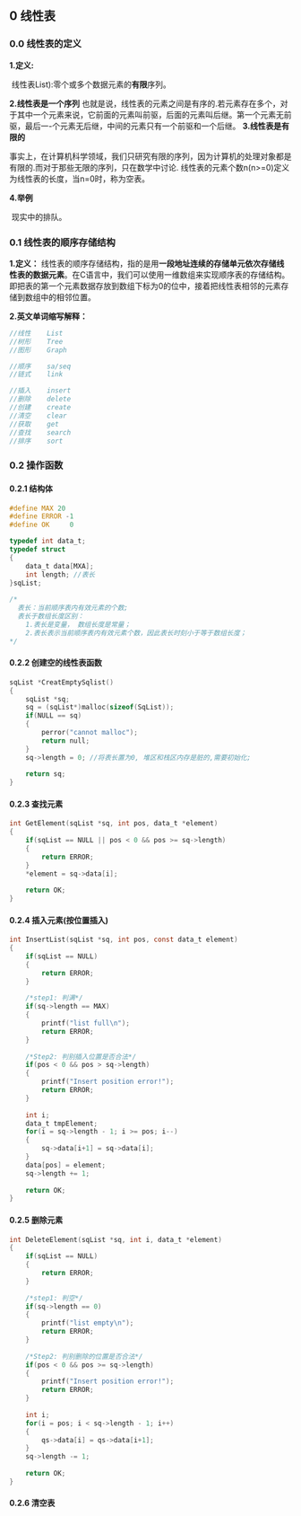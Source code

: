 ## 0 线性表

### 0.0 线性表的定义

**1.定义:**

​	线性表List):零个或多个数据元素的**有限**序列。

**2.线性表是一个序列**
    也就是说，线性表的元素之间是有序的.若元素存在多个，对于其中一个元素来说，它前面的元素叫前驱，后面的元素叫后继。第一个元素无前驱，最后一-个元素无后继，中间的元素只有一个前驱和一个后继。
**3.线性表是有限的**

​    事实上，在计算机科学领域，我们只研究有限的序列，因为计算机的处理对象都是有限的.而对于那些无限的序列，只在数学中讨论.
线性表的元素个数n(n>=0)定义为线性表的长度，当n=0时，称为空表。

**4.举例**

​	现实中的排队。

### 0.1 线性表的顺序存储结构

**1.定义：**
	线性表的顺序存储结构，指的是用**一段地址连续的存储单元依次存储线性表的数据元素**。在C语言中，我们可以使用一维数组来实现顺序表的存储结构。即把表的第一个元素数据存放到数组下标为0的位中，接着把线性表相邻的元素存储到数组中的相邻位置。

**2.英文单词缩写解释：**

```c
//线性    List
//树形    Tree
//图形    Graph

//顺序    sa/seq
//链式    link

//插入    insert
//删除    delete
//创建    create
//清空    clear
//获取    get
//查找    search
//排序    sort
```

### 0.2 操作函数

#### 0.2.1 结构体

```c
#define MAX 20
#define ERROR -1
#define OK     0

typedef int data_t;
typedef struct
{
    data_t data[MXA];
    int length;	//表长
}sqList;
    
/*
  表长：当前顺序表内有效元素的个数; 
  表长于数组长度区别：
	1.表长是变量， 数组长度是常量；
	2.表长表示当前顺序表内有效元素个数，因此表长时刻小于等于数组长度；
*/
```



#### 0.2.2 创建空的线性表函数

```c
sqList *CreatEmptySqlist()
{
    sqList *sq;
    sq = (sqList*)malloc(sizeof(SqList));
    if(NULL == sq)
    {
        perror("cannot malloc");
        return null;
    }
    sq->length = 0; //将表长置为0, 堆区和栈区内存是脏的,需要初始化;
    
    return sq;
}
```



#### 0.2.3 查找元素

```c
int GetElement(sqList *sq, int pos, data_t *element)
{
	if(sqList == NULL || pos < 0 && pos >= sq->length)
	{
		return ERROR;
	}
	*element = sq->data[i];
    
    return OK;
}
```



#### 0.2.4 插入元素(按位置插入)

```C
int InsertList(sqList *sq, int pos, const data_t element)
{
    if(sqList == NULL)
    {
        return ERROR;
    }
    
    /*step1: 判满*/
    if(sq->length == MAX)
    {
        printf("list full\n");
        return ERROR;
    }
    
    /*Step2: 判别插入位置是否合法*/
	if(pos < 0 && pos > sq->length)
	{
        printf("Insert position error!");
		return ERROR;
	}
    
    int i;
    data_t tmpElement;
    for(i = sq->length - 1; i >= pos; i--)
    {
        sq->data[i+1] = sq->data[i];
    }
    data[pos] = element;
    sq->length += 1;
    
    return OK;
}
```



#### 0.2.5 删除元素

```C
int DeleteElement(sqList *sq, int i, data_t *element)
{  
    if(sqList == NULL)
    {
        return ERROR;
    }
    
    /*step1: 判空*/
    if(sq->length == 0)
    {
        printf("list empty\n");
        return ERROR;
    }
    
    /*Step2: 判别删除的位置是否合法*/
	if(pos < 0 && pos >= sq->length)
	{
        printf("Insert position error!");
		return ERROR;
	}
    
    int i;
    for(i = pos; i < sq->length - 1; i++)
    {
        qs->data[i] = qs->data[i+1];
    }
    sq->length -= 1;
    
    return OK;
}
```



#### 0.2.6 清空表

```

```


